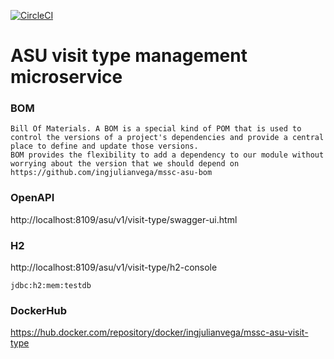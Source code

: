 [![CircleCI](https://circleci.com/gh/ingjulianvega/mssc-asu-system-check.svg?style=svg)](https://circleci.com/gh/ingjulianvega/mssc-asu-visit-type)

# ASU visit type management microservice

### BOM

```
Bill Of Materials. A BOM is a special kind of POM that is used to control the versions of a project's dependencies and provide a central place to define and update those versions. 
BOM provides the flexibility to add a dependency to our module without worrying about the version that we should depend on
https://github.com/ingjulianvega/mssc-asu-bom
```

### OpenAPI

http://localhost:8109/asu/v1/visit-type/swagger-ui.html

### H2

http://localhost:8109/asu/v1/visit-type/h2-console

```
jdbc:h2:mem:testdb
```

### DockerHub

https://hub.docker.com/repository/docker/ingjulianvega/mssc-asu-visit-type
